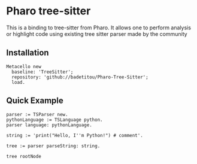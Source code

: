 # Pharo tree-sitter

This is a binding to tree-sitter from Pharo.
It allows one to perform analysis or highlight code using existing tree sitter parser made by the community

## Installation

```st
Metacello new
  baseline: 'TreeSitter';
  repository: 'github://badetitou/Pharo-Tree-Sitter';
  load.
```

## Quick Example

```st
parser := TSParser new.
pythonLanguage := TSLanguage python.
parser language: pythonLanguage.

string := 'print("Hello, I''m Python!") # comment'.

tree := parser parseString: string.

tree rootNode
```
